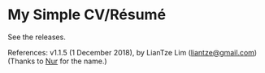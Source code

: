 # My Simple CV/Résumé

See the releases.


References:
v1.1.5 (1 December 2018), by LianTze Lim (liantze@gmail.com)
(Thanks to [Nur](https://github.com/nurh) for the name.)
